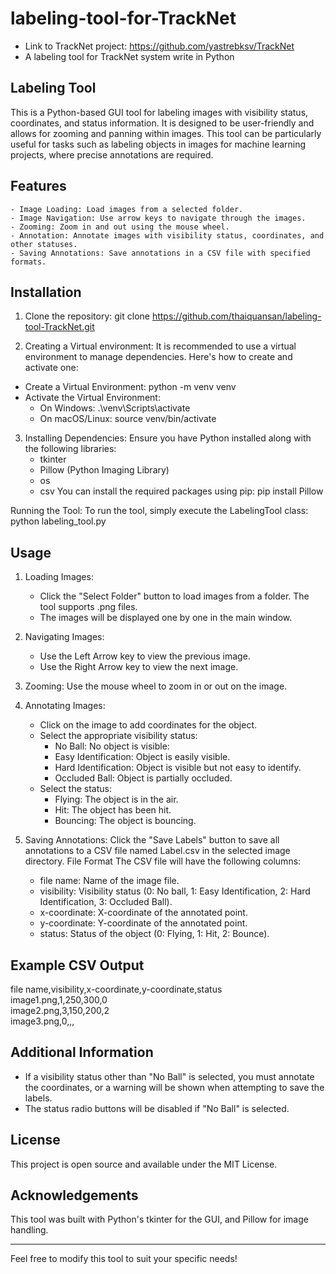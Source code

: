 # labeling-tool-for-TrackNet
- Link to TrackNet project: https://github.com/yastrebksv/TrackNet
- A labeling tool for TrackNet system write in Python
## Labeling Tool
This is a Python-based GUI tool for labeling images with visibility status, coordinates, and status information. It is designed to be user-friendly and allows for zooming and panning within images. This tool can be particularly useful for tasks such as labeling objects in images for machine learning projects, where precise annotations are required.

## Features
    - Image Loading: Load images from a selected folder.
    - Image Navigation: Use arrow keys to navigate through the images.
    - Zooming: Zoom in and out using the mouse wheel.
    - Annotation: Annotate images with visibility status, coordinates, and other statuses.
    - Saving Annotations: Save annotations in a CSV file with specified formats.

## Installation
1. Clone the repository:
git clone https://github.com/thaiquansan/labeling-tool-TrackNet.git

2. Creating a Virtual environment:
It is recommended to use a virtual environment to manage dependencies. Here's how to create and activate one:
- Create a Virtual Environment:
    python -m venv venv
- Activate the Virtual Environment:
    + On Windows: .\venv\Scripts\activate
    + On macOS/Linux: source venv/bin/activate

3. Installing Dependencies: Ensure you have Python installed along with the following libraries:
    - tkinter
    - Pillow (Python Imaging Library)
    - os
    - csv
You can install the required packages using pip:
pip install Pillow

Running the Tool:
To run the tool, simply execute the LabelingTool class:
    python labeling_tool.py

## Usage
1. Loading Images:
    - Click the "Select Folder" button to load images from a folder. The tool supports .png files.
    - The images will be displayed one by one in the main window.
2. Navigating Images:
    - Use the Left Arrow key to view the previous image.
    - Use the Right Arrow key to view the next image.
3. Zooming:
    Use the mouse wheel to zoom in or out on the image. 

4. Annotating Images:
    - Click on the image to add coordinates for the object.
    - Select the appropriate visibility status:
        + No Ball: No object is visible:
        + Easy Identification: Object is easily visible.
        + Hard Identification: Object is visible but not easy to identify.
        + Occluded Ball: Object is partially occluded.
    - Select the status:
        + Flying: The object is in the air.
        + Hit: The object has been hit.
        + Bouncing: The object is bouncing.

5. Saving Annotations:
Click the "Save Labels" button to save all annotations to a CSV file named Label.csv in the selected image directory.
File Format
The CSV file will have the following columns:
    - file name: Name of the image file.
    - visibility: Visibility status (0: No ball, 1: Easy Identification, 2: Hard Identification, 3: Occluded Ball).
    - x-coordinate: X-coordinate of the annotated point.
    - y-coordinate: Y-coordinate of the annotated point.
    - status: Status of the object (0: Flying, 1: Hit, 2: Bounce).

## Example CSV Output
file name,visibility,x-coordinate,y-coordinate,status  
image1.png,1,250,300,0  
image2.png,3,150,200,2  
image3.png,0,,,  

## Additional Information
- If a visibility status other than "No Ball" is selected, you must annotate the coordinates, or a warning will be shown when attempting to save the labels.
- The status radio buttons will be disabled if "No Ball" is selected.

## License
This project is open source and available under the MIT License.

## Acknowledgements
This tool was built with Python's tkinter for the GUI, and Pillow for image handling.

---------------------------------------------------------------------------------------------------

Feel free to modify this tool to suit your specific needs!
